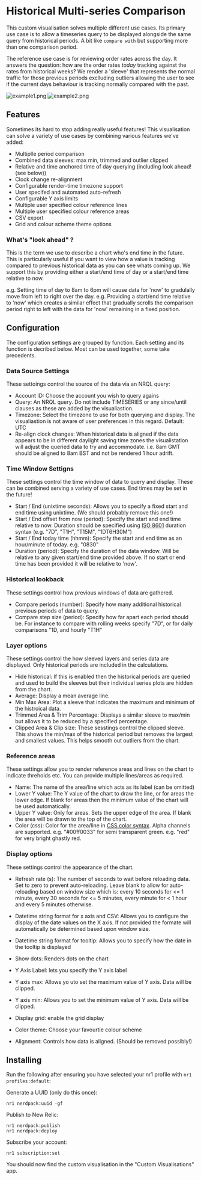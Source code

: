 # Historical Multi-series Comparison

This custom visualisation solves multiple different use cases. Its primary use case is to allow a timeseries query to be displayed alongside the same query from historical periods. A bit like `compare with` but supporting more than one comparison period. 

The reference use case is for reviewing order rates across the day. It answers the question: how are the order rates *today* tracking against the rates from historical weeks? We render a 'sleeve' that represents the normal traffic for those previous periods exclluding outliers allowing the user to see if the current days behaviour is tracking normally compared with the past.

![example1.png](example1.png)
![example2.png](example2.png)

## Features
Sometimes its hard to stop adding really useful features! This visualisation can solve a variety of use cases by combining various features we've added:

- Multiplle period comparison
- Combined data sleeves: max min, trimmed and outlier clipped
- Relative and time anchored time of day querying (including look ahead! (see below))
- Clock change re-alignment
- Configurable render-time timezone support 
- User specifed and automated auto-refresh
- Configurable Y axis limits
- Multiple user specified colour reference lines
- Multiple user specified colour reference areas
- CSV export
- Grid and colour scheme theme options


### What's "look ahead" ?
This is the term we use to describe a chart who's end time in the future. This is particularly useful if you want to view how a value is tracking compared to previous historical data as you can see whats coming up. We support this by providing either a start/end time of day or a start/end time relative to now.

e.g. Setting time of day to 8am to 6pm will cause data for 'now' to  gradulally move from left to right over the day. 
e.g. Providing a start/end time relative to 'now' which creates a similar effect that gradually scrolls the comparison period right to left with the data for 'now' remaining in a fixed position.

## Configuration 
The configuration settings are grouped by function. Each setting and its function is decribed below. Most can be used together, some take precedents. 

### Data Source Settings
These settoings control the source of the data via an NRQL query:

- Account ID: Choose the account you wish to query agains
- Query: An NRQL query. Do not include TIMESERIES or any since/until clauses as these are added by the visualiastion.
- Timezone: Select the timezone to use for both querying and display. The visualiastion is not aware of user preferences in this regard. Default: UTC
- Re-align clock changes: When historical data is aligned if the data appears to be in different daylight saving time zones the visualistation will adjust the queried data to try and accommodate. i.e. 8am GMT should be aligned to 8am BST and not be rendered 1 hour adrift.  

### Time Window Settigns
These settings control the time window of data to query and display. These can be combined serving a variety of use cases. End times may be set in the future!

- Start / End (unixtime seconds): Allows you to specify a fixed start and end time using unixtime. (We should probably remove this one!)
- Start / End offset from now (period): Specify the start and end time relative to now. Duration should be specified using [ISO 8601](https://en.wikipedia.org/wiki/ISO_8601#Durations) duration syntax (e.g. "7D", "T1H", "T15M", "1DT6H30M")
- Start / End today time (hhmm): Specify the start and end time as an hour/minute of today. e.g. "0830"
- Duration (period): Specify the duration of the data window. Will be relative to any given start/end time provided above. If no start or end time has been provided it will be relative to 'now'.


### Historical lookback
These settings control how previous windows of data are gathered.

- Compare periods (number): Specify how many additional historical previous periods of data to query.   
- Compare step size (period): Specify how far apart each period should be. For instance to compare with rolling weeks specify "7D", or for daily comparisons "1D, and hourly "T1H"


### Layer options
These settings control the how sleeved layers and series data are displayed. Only historical periods are included in the calculations.

- Hide historical: If this is enabled then the historical periods are queried and used to build the sleeves but their individual series plots are hidden from the chart.
- Average: Display a mean average line. 
- Min Max Area: Plot a sleeve that indicates the maximum and minimum of the histroical data.
- Trimmed Area & Trim Percentage: Displays a similar sleeve to max/min but allows it to be reduced by a specified percentage.
- Clipped Area & Clip size: These sesstings control the clipped sleeve. This shows the min/max of the historical period but removes the largest and smallest values. This helps smooth out outliers from the chart.

### Reference areas
These settings allow you to render reference areas and lines on the chart to indicate threholds etc. You can provide multiple lines/areas as required. 

- Name: The name of the area/line which acts as its label (can be omitted)
- Lower Y value: The Y value of the chart to draw the line, or for areas the lower edge. If blank for areas then the minimum value of the chart will be used automatically.
- Upper Y value: Only for areas. Sets the upper edge of the area. If blank the area will be drawn to the top of the chart.
- Color (css): Color for the area/line in [CSS color syntax](https://www.w3schools.com/cssref/css_colors.php). Alpha channels are supported. e.g. "#00ff0033" for semi transparent green. e.g. "red" for very bright ghastly red.


### Display options
These settings control the appearance of the chart.

- Refresh rate (s): The number of seconds to wait before reloading data. Set to zero to prevent auto-reloading. Leave blank to allow for auto-reloading based on window size which is: every 10 seconds for <= 1 minute, every 30 seconds for <= 5 minutes, every minute for < 1 hour and every 5 minutes otherwise.

- Datetime string format for x axis and CSV: Allows you to configure the display of the date values on the X axis. If not provided the formate will automatically be determined based upon window size.
- Datetime string format for tooltip: Allows you to specify how the date in the tooltip is displayed
- Show dots: Renders dots on the chart
- Y Axis Label: lets you specify the Y axis label
- Y axis max: Allows yo uto set the maximum value of Y axis. Data will be clipped.
- Y axis min: Allows you to set the minimum value of Y axis. Data will be clipped.
- Display grid: enable the grid display
- Color theme: Choose your favourtie colour scheme
- Alignment: Controls how data is aligned. (Should be removed possibly!)



## Installing

Run the following after ensuring you have selected your nr1 profile  with `nr1 profiles:default`:

Generate a UUID (only do this once):
```
nr1 nerdpack:uuid -gf 
```

Publish to New Relic:
```
nr1 nerdpack:publish
nr1 nerdpack:deploy
```

Subscribe your account:
```
nr1 subscription:set
```

You should now find the custom visualisation in the "Custom Visualisations" app.

